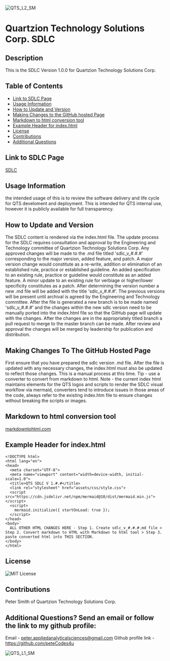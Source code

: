 ![QTS_L2_SM](https://github.com/user-attachments/assets/ed4c1b25-1804-4601-8e5a-e6e5f7507c0a)

# Quartzion Technology Solutions Corp. SDLC

## Description
This is the SDLC Version 1.0.0 for Quartzion Technology Solutions Corp.

## Table of Contents
- [Link to SDLC Page](#Link-to-SDLC)
- [Usage Information](#Usage-Information)
- [How to Update and Version](#How-to-Update-and-version)
- [Making Changes to the GitHub hosted Page](#Making-Changes-To-The-GitHub-hosted-Page)
- [Markdown to html conversion tool](#Markdown-to-html-conversion-tool)
- [Example Header for index.html](#Example-Header-for-index.html)
- [License](#License)
- [Contributions](#Contributions)
- [Additional Questions](#additional-questions-send-an-email-or-follow-the-link-to-my-github-profile)

## Link to SDLC Page
[SDLC](https://quartzion.github.io/quartzion-sdlc/)

## Usage Information
the intended usage of this is to review the software delivery and life cycle for QTS develoment and deployment. This is intended for QTS internal use, however it is publicly available for full transparency.

## How to Update and Version
The SDLC content is rendered via the index.html file. The update process for the SDLC requires consultation and approval by the Engineering and Technology committee of Quartzion Technology Solutions Corp. Any approved changes will be made to the .md file titled 'sdlc_v_#.#.#' corresponding to the major version, added feature, and patch. A major version change would constitute as a re-write, addition or elimination of an established rule, practice or established guideline. An added specification to an existing rule, practice or guideline would constitute as an added feature. A minor update to an existing rule for verbiage or higher/lower specificity constitutes as a patch. After determining the version number a new .md file will be added with the title 'sdlc_v_#.#.#'. The previous versions will be present until archival is agreed by the Engineering and Technology committee. After the file is generated a new branch is to be made named 'sdlc_v_#.#.#' and the changes within the new sdlc version need to be manually ported into the index.html file so that the GitHub page will update with the changes. After the changes are in the appropriately titled branch a pull request to merge to the master branch can be made. After review and approval the changes will be merged by leadership for publication and distribution.

## Making Changes To The GitHub Hosted Page
First ensure that you have prepared the sdlc version .md file. After the file is updated with any necessary changes, the index.html must also be updated to reflect those changes. This is a manual process at this time. Tip - use a converter to convert from markdown to html. Note - the current index html maintains elements for the QTS logos and scripts to render the SDLC visual workflow via mermaid, converters tend to introduce issues in those areas of the code, always refer to the existing index.htm file to ensure changes without breaking the scripts or images.  

## Markdown to html conversion tool
[markdowntohtml.com](https://markdowntohtml.com/)

## Example Header for index.html
```
<!DOCTYPE html>
<html lang="en">
<head>
  <meta charset="UTF-8">
  <meta name="viewport" content="width=device-width, initial-scale=1.0">
  <title>QTS SDLC V 1.#.#</title>
  <link rel="stylesheet" href="assets/css/style.css">
  <script src="https://cdn.jsdelivr.net/npm/mermaid@10/dist/mermaid.min.js"></script>
  <script>
    mermaid.initialize({ startOnLoad: true });
  </script>
</head>
<body>`
  ALL OTHER HTML CHANGES HERE - Step 1. Create sdlc_v_#.#.#.md file > Step 2. Convert markdown to HTML with Markdown to html tool > Step 3. paste converted html into THIS SECTION. 
</body>
</html>
```
## License
![MIT License](https://img.shields.io/badge/License-MIT-yellow.svg)

## Contributions
Peter Smith of Quartzion Technology Solutions Corp.

## Additional Questions? Send an email or follow the link to my github profile:
Email - peter.appliedanalyticalsciences@gmail.com 
Github profile link - https://github.com/peteCodes4u

![QTS_L1_SM](https://github.com/user-attachments/assets/23d2ff89-b154-400d-8f1d-ee44fa2768f5)





